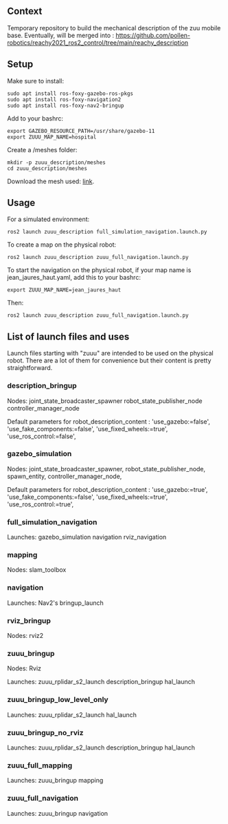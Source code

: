 ## Context
Temporary repository to build the mechanical description of the zuu mobile base.
Eventually, will be merged into :
https://github.com/pollen-robotics/reachy2021_ros2_control/tree/main/reachy_description

## Setup

Make sure to install:
```
sudo apt install ros-foxy-gazebo-ros-pkgs
sudo apt install ros-foxy-navigation2
sudo apt install ros-foxy-nav2-bringup
```

Add to your bashrc:
```
export GAZEBO_RESOURCE_PATH=/usr/share/gazebo-11
export ZUUU_MAP_NAME=hospital
```

Create a /meshes folder:
```
mkdir -p zuuu_description/meshes
cd zuuu_description/meshes
```

Download the mesh used: [link](https://drive.google.com/file/d/1y3KqgaIK0916n6ELnhmQw_U-jSFYrvL3/view?usp=sharing%29).

## Usage
For a simulated environment:
```
ros2 launch zuuu_description full_simulation_navigation.launch.py
```

To create a map on the physical robot:
```
ros2 launch zuuu_description zuuu_full_navigation.launch.py
```

To start the navigation on the physical robot, if your map name is jean_jaures_haut.yaml, add this to your bashrc:
```
export ZUUU_MAP_NAME=jean_jaures_haut
```
Then:
```
ros2 launch zuuu_description zuuu_full_navigation.launch.py
```

## List of launch files and uses
Launch files starting with "zuuu" are intended to be used on the physical robot.
There are a lot of them for convenience but their content is pretty straightforward.

### description_bringup
Nodes: 
joint_state_broadcaster_spawner
robot_state_publisher_node
controller_manager_node

Default parameters for robot_description_content :
'use_gazebo:=false',
'use_fake_components:=false',
'use_fixed_wheels:=true',
'use_ros_control:=false',

### gazebo_simulation
Nodes: 
joint_state_broadcaster_spawner,
robot_state_publisher_node,
spawn_entity,
controller_manager_node,

Default parameters for robot_description_content :
'use_gazebo:=true',
'use_fake_components:=false',
'use_fixed_wheels:=true',
'use_ros_control:=true',


### full_simulation_navigation
Launches: 
gazebo_simulation
navigation
rviz_navigation

### mapping
Nodes:
slam_toolbox

### navigation
Launches:
Nav2's bringup_launch

### rviz_bringup
Nodes:
rviz2

### zuuu_bringup
Nodes:
Rviz

Launches:
zuuu_rplidar_s2_launch
description_bringup
hal_launch

### zuuu_bringup_low_level_only
Launches:
zuuu_rplidar_s2_launch
hal_launch

### zuuu_bringup_no_rviz
Launches:
zuuu_rplidar_s2_launch
description_bringup
hal_launch


### zuuu_full_mapping
Launches:
zuuu_bringup
mapping

### zuuu_full_navigation
Launches:
zuuu_bringup
navigation
